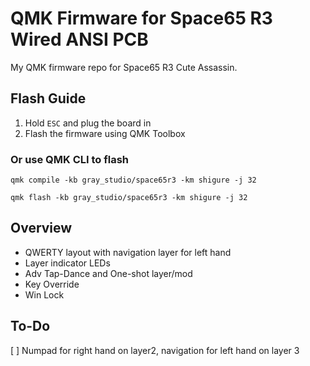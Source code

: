 # QMK Firmware for Space65 R3 Wired ANSI PCB

My QMK firmware repo for Space65 R3 Cute Assassin.

## Flash Guide

1. Hold `ESC` and plug the board in
2. Flash the firmware using QMK Toolbox

### Or use QMK CLI to flash
`qmk compile -kb gray_studio/space65r3 -km shigure -j 32`

`qmk flash -kb gray_studio/space65r3 -km shigure -j 32`

## Overview
- QWERTY layout with navigation layer for left hand
- Layer indicator LEDs
- Adv Tap-Dance and One-shot layer/mod
- Key Override
- Win Lock

## To-Do
[ ] Numpad for right hand on layer2, navigation for left hand on layer 3
